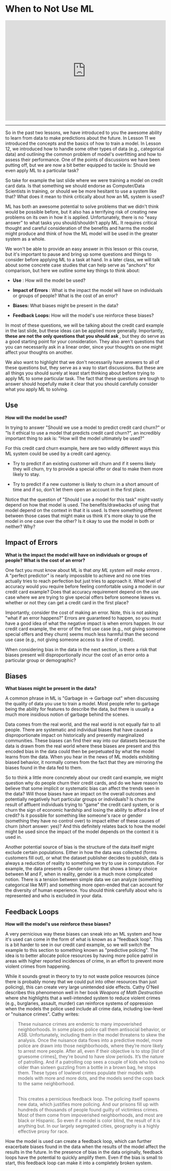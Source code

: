# When to Not Use ML


<div style="position: relative; padding-bottom: 62.5%; height: 0;">
    <iframe src="https://www.loom.com/embed/bdf5663bbb434ab4bc3c98a40240a8c1?sharedAppSource=personal_library" frameborder="0" webkitallowfullscreen mozallowfullscreen allowfullscreen style="position: absolute; top: 0; left: 0; width: 100%; height: 100%;"></iframe>
</div>

---

So in the past two lessons, we have introduced to you the awesome ability to learn from data to make predictions about the future. In Lesson 11 we introduced the concepts and the basics of how to train a model. In Lesson 12, we introduced how to handle some other types of data (e.g., categorical data) and outlining the common problem of model's overfitting and how to assess their performance. One of the points of discussions we have been putting off, but we are now a bit better equipped to tackle is: Should we even apply ML to a particular task?  

So take for example the last slide where we were training a model on credit card data. Is that something we should endorse as Computer/Data Scientists in training, or should we be more hesitant to use a system like that? What does it mean to think critically about how an ML system is used?  

ML has both an awesome potential to solve problems that we didn't think would be possible before, but it also has a terrifying risk of creating new problems on its own in how it is applied. Unfortunately, there is no "easy answer" to what tasks you should/shouldn't apply ML. It requires critical thought and careful consideration of the benefits and harms the model might produce and think of how the ML model will be used in the greater system as a whole.  

We won't be able to provide an easy answer in this lesson or this course, but it's important to pause and bring up some questions and things to consider before applying ML to a task at hand. In a later class, we will talk about some concrete case studies that can help serve as "anchors" for comparison, but here we outline some key things to think about:  

-  **Use**     : How will the model be used?  

-  **Impact of Errors**     : What is the impact the model will have on individuals or groups of people? What is the cost of an error?  

-  **Biases:**     What biases might be present in the data?  

-  **Feedback Loops:**     How will the model's use reinforce these biases?  


In most of these questions, we will be talking about the credit card example in the last slide, but these ideas can be applied more generally. Importantly, **these are not the only questions that you should ask** , but they do serve as a good starting point for your consideration. They also aren't questions that you can necessarily ask in a linear order, since your thoughts on one might affect your thoughts on another.  

We also want to highlight that we don't necessarily have answers to all of these questions but, they serve as a way to start discussions. But these are all things you should surely at least start thinking about before trying to apply ML to some particular task. The fact that these questions are tough to answer should hopefully make it clear that you should carefully consider what you apply ML to solving.  

##  Use  

**How will the model be used?**   

In trying to answer "Should we use a model to predict credit card churn?" or "Is it ethical to use a model that predicts credit card churn?", an incredibly important thing to ask is: "How will the model ultimately be used?"  

For this credit card churn example, here are two wildly different ways this ML system could be used by a credit card agency.  

-  Try to predict if an existing customer will churn and if it seems likely they will churn, try to provide a special offer or deal to make them more likely to stay.  

-  Try to predict if a new customer is likely to churn in a short amount of time and if so, don't let them open an account in the first place.  


Notice that the question of "Should I use a model for this task" might vastly depend on how that model is used. The benefits/drawbacks of using that model depend on the context in that it is used. Is there something different between those cases that might make us think it's more okay to use the model in one case over the other? Is it okay to use the model in both or neither? Why?  

##  Impact of Errors  

**What is the impact the model will have on individuals or groups of people? What is the cost of an error?**   

One fact you must know about ML is that *any ML system will make errors* . A "perfect predictor" is nearly impossible to achieve and no one tries actually tries to reach perfection but just tries to approach it. What level of accuracy would you require before feeling comfortable using a model in our credit card example? Does that accuracy requirement depend on the use case where we are trying to give special offers before someone leaves vs. whether or not they can get a credit card in the first place?  

Importantly, consider the cost of making an error. Note, this is not asking "what if an error happens?" Errors are guaranteed to happen, so you must have a good idea of what the negative impact is when errors happen. In our credit card example, the error of the first use case (e.g., not giving someone special offers and they churn) seems much less harmful than the second use case (e.g., not giving someone access to a line of credit).  

When considering bias in the data in the next section, is there a risk that biases present will disproportionally incur the cost of an error onto a particular group or demographic?  

##  Biases  

**What biases might be present in the data?**   

A common phrase in ML is "Garbage in $\rightarrow$ Garbage out" when discussing the quality of data you use to train a model. Most people refer to garbage being the ability for features to describe the data, but there is usually a much more insidious notion of garbage behind the scenes.  

Data comes from the real world, and the real world is not equally fair to all people. There are systematic and individual biases that have caused a disproportionate impact on historically and presently marginalized communities. These biases can find their way into our datasets because the data is drawn from the real world where these biases are present and this encoded bias in the data could then be perpetuated by what the model learns from the data. When you hear in the news of ML models exhibiting biased behavior, it normally comes from the fact that they are mirroring the biases found in the data fed to them.  

So to think a little more concretely about our credit card example, we might question why do people churn their credit cards, and do we have reason to believe that some implicit or systematic bias can affect the trends seen in the data? Will those biases have an impact on the overall outcomes and potentially negatively hurt particular groups or individuals? Is churn the result of affluent individuals trying to "game" the credit card system, or is churn the sign of economic hardship and losing the ability to afford a line of credit? Is it possible for something like someone's race or gender (something they have no control over) to impact either of these causes of churn (short answer: yes)? And this definitely relates back to how the model might be used since the impact of the model depends on the context it is used in.  

Another potential source of bias is the structure of the data itself might exclude certain populations. Either in how the data was collected (forms customers fill out), or what the dataset publisher decides to publish, data is always a reduction of reality to something we try to use in computation. For example, the data presents a Gender column that shows a binary choice between M and F, when in reality, gender is a much more complicated notion. There is a tension between simple data we can analyze (something categorical like M/F) and something more open-ended that can account for the diversity of human experience. You should think carefully about who is represented and who is excluded in your data.  

##  Feedback Loops  

**How will the model's use reinforce these biases?**   

A very pernicious way these biases can sneak into an ML system and how it's used can come in the form of what is known as a "feedback loop". This is a bit harder to see in our credit card example, so we will switch the example to this section to something known as "predictive policing". The idea is to better allocate police resources by having more police patrol in areas with higher reported incidences of crime, in an effort to prevent more violent crimes from happening.  

While it sounds great in theory to try to not waste police resources (since there is probably money that we could put into other resources than just policing), this can create very large unintended side effects. Cathy O'Neil describes this phenomenon well in her book *Weapons of Math Destruction* where she highlights that a well-intended system to reduce violent crimes (e.g., burglaries, assault, murder) can reinforce systems of oppression when the models the police used include all crime data, including low-level or "nuisance crimes". Cathy writes:  

> These nuisance crimes are endemic to many impoverished neighborhoods. In some places police call them antisocial behavior, or ASB. Unfortunately, including them in the model threatens to skew the analysis. Once the nuisance data flows into a predictive model, more police are drawn into those neighborhoods, where they’re more likely to arrest more people. After all, even if their objective is to stop [list of gruesome crimes], they’re bound to have slow periods. It’s the nature of patrolling. And if a patrolling cop sees a couple of kids who look no older than sixteen guzzling from a bottle in a brown bag, he stops them. These types of lowlevel crimes populate their models with models with more and more dots, and the models send the cops back to the same neighborhood.
>  <br />
> 
>  <br />
> This creates a pernicious feedback loop. The policing itself spawns new data, which justifies more policing. And our prisons fill up with hundreds of thousands of people found guilty of victimless crimes. Most of them come from impoverished neighborhoods, and most are black or Hispanic. So even if a model is color blind, the result of it is anything but. In our largely segregated cities, geography is a highly effective proxy for race.
How the model is used can create a feedback loop, which can further exacerbate biases found in the data when the results of the model affect the results in the future. In the presence of bias in the data originally, feedback loops have the potential to quickly amplify them. Even if the bias is small to start, this feedback loop can make it into a completely broken system.  

